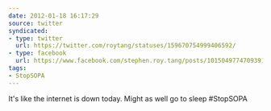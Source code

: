 ```yaml
---
date: 2012-01-18 16:17:29
source: twitter
syndicated:
- type: twitter
  url: https://twitter.com/roytang/statuses/159670754999406592/
- type: facebook
  url: https://www.facebook.com/stephen.roy.tang/posts/10150497747093912
tags:
- StopSOPA
---
```


It's like the internet is down today. Might as well go to sleep #StopSOPA